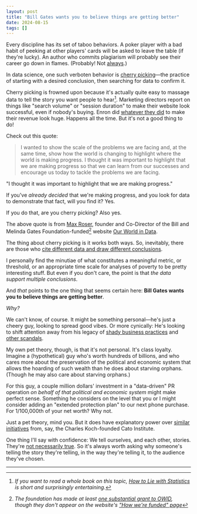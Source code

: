 ```yaml
---
layout: post
title: "Bill Gates wants you to believe things are getting better"
date: 2024-08-15
tags: []
---
```


Every discipline has its set of taboo behaviors. A poker player with a bad habit of peeking at other players' cards will be asked to leave the table (if they're lucky). An author who commits plagiarism will probably see their career go down in flames. (Probably! Not [always](https://www.theguardian.com/books/2018/feb/09/shakespeare-plagiarism-software-george-north).)

In data science, one such verboten behavior is [cherry picking](https://en.wikipedia.org/wiki/Cherry_picking)—the practice of starting with a desired conclusion, then searching for data to confirm it.

Cherry picking is frowned upon because it's actually quite easy to massage data to tell the story you want people to hear[^1]. Marketing directors report on things like "search volume" or "session duration" to make their website look successful, even if nobody's buying. Enron did [whatever they did](https://www.investopedia.com/terms/e/enron.asp) to make their revenue look huge. Happens all the time. But it's not a good thing to do!

Check out this quote:

> I wanted to show the scale of the problems we are facing and, at the same time, show how the world is changing to highlight where the world is making progress. I thought it was important to highlight that we are making progress so that we can learn from our successes and encourage us today to tackle the problems we are facing. 

"I thought it was important to highlight that we are making progress."

If you've _already decided_ that we're making progress, and you look for data to demonstrate that fact, will you find it? Yes.

If you do that, are you cherry picking? Also yes.

The above quote is from [Max Roser](https://www.maxroser.com/), founder and Co-Director of the Bill and Melinda Gates Foundation-funded[^2] website [Our World in Data](https://ourworldindata.org/).

The thing about cherry picking is it works both ways. So, inevitably, there are those who [cite different data and draw different conclusions](https://www.theguardian.com/commentisfree/2019/jan/29/bill-gates-davos-global-poverty-infographic-neoliberal).

I personally find the minutiae of what constitutes a meaningful metric, or threshold, or an appropriate time scale for analyses of poverty to be pretty interesting stuff. But even if you don't care, the point is that _the data support multiple conclusions_.

And _that_ points to the one thing that seems certain here: **Bill Gates wants you to believe things are getting better**. 

_Why?_

We can't know, of course. It might be something personal—he's just a cheery guy, looking to spread good vibes. Or more cynically: He's looking to shift attention away from his legacy of [shady business practices](https://en.wikipedia.org/wiki/United_States_v._Microsoft_Corp.) and [other scandals](https://www.vox.com/recode/22441627/bill-gates-scandal-divorce-epsteini).

My own pet theory, though, is that it's not personal. It's class loyalty. Imagine a (hypothetical) guy who's worth hundreds of billions, and who cares more about the preservation of the political and economic system that allows the hoarding of such wealth than he does about starving orphans. (Though he may also care about starving orphans.)

For this guy, a couple million dollars' investment in a "data-driven" PR operation _on behalf of that political and economic system_ might make perfect sense. Something he considers on the level that you or I might consider adding an "extended protection plan" to our next phone purchase. For 1/100,000th of your net worth? Why not.

Just a pet theory, mind you. But it does have explanatory power over [similar](https://www.tenglobaltrends.org/) [initiatives](https://humanprogress.org/) from, say, the Charles Koch-founded Cato Institute.

One thing I'll say with confidence: We tell ourselves, and each other, stories. They're [not necessarily true](/reasons-dont-matter). So it's always worth asking why someone's telling the story they're telling, in the way they're telling it, to the audience they've chosen.

---

[^1]: _If you want to read a whole book on this topic, [How to Lie with Statistics](https://en.wikipedia.org/wiki/How_to_Lie_with_Statistics) is short and surprisingly entertaining._
[^2]: _The foundation has made at least [one substantial grant to OWID](https://www.inet.ox.ac.uk/news/our-world-in-data-new-funding), though they don't appear on the website's ["How we're funded" page](https://ourworldindata.org/funding)_

